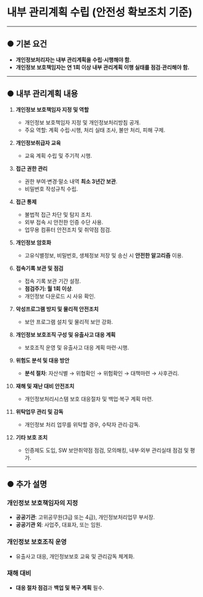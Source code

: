 # 내부 관리계획 수립 (안전성 확보조치 기준)

---

## ● 기본 요건

- **개인정보처리자는 내부 관리계획을 수립·시행해야 함.**  
- **개인정보 보호책임자는 연 1회 이상 내부 관리계획 이행 실태를 점검·관리해야 함.**

---

## ● 내부 관리계획 내용

1. **개인정보 보호책임자 지정 및 역할**  
   - 개인정보 보호책임자 지정 및 개인정보처리방침 공개.  
   - 주요 역할: 계획 수립·시행, 처리 실태 조사, 불만 처리, 피해 구제.  

2. **개인정보취급자 교육**  
   - 교육 계획 수립 및 주기적 시행.  

3. **접근 권한 관리**  
   - 권한 부여·변경·말소 내역 **최소 3년간 보관**.  
   - 비밀번호 작성규칙 수립.  

4. **접근 통제**  
   - 불법적 접근 차단 및 탐지 조치.  
   - 외부 접속 시 안전한 인증 수단 사용.  
   - 업무용 컴퓨터 안전조치 및 취약점 점검.  

5. **개인정보 암호화**  
   - 고유식별정보, 비밀번호, 생체정보 저장 및 송신 시 **안전한 알고리즘** 이용.  

6. **접속기록 보관 및 점검**  
   - 접속 기록 보관 기간 설정.  
   - **점검주기: 월 1회 이상**.  
   - 개인정보 다운로드 시 사유 확인.  

7. **악성프로그램 방지 및 물리적 안전조치**  
   - 보안 프로그램 설치 및 물리적 보안 강화.  

8. **개인정보 보호조직 구성 및 유출사고 대응 계획**  
   - 보호조직 운영 및 유출사고 대응 계획 마련·시행.  

9. **위험도 분석 및 대응 방안**  
   - **분석 절차**: 자산식별 → 위협확인 → 위험확인 → 대책마련 → 사후관리.  

10. **재해 및 재난 대비 안전조치**  
    - 개인정보처리시스템 보호 대응절차 및 백업·복구 계획 마련.  

11. **위탁업무 관리 및 감독**  
    - 개인정보 처리 업무를 위탁할 경우, 수탁자 관리·감독.  

12. **기타 보호 조치**  
    - 인증제도 도입, SW 보안취약점 점검, 모의해킹, 내부·외부 관리실태 점검 및 평가.  

---

## ● 추가 설명

### 개인정보 보호책임자의 지정

- **공공기관**: 고위공무원(3급 또는 4급), 개인정보처리업무 부서장.  
- **공공기관 외**: 사업주, 대표자, 또는 임원.  

### 개인정보 보호조직 운영

- 유출사고 대응, 개인정보보호 교육 및 관리감독 체계화.  

### 재해 대비

- **대응 절차 점검**과 **백업 및 복구 계획** 필수.
